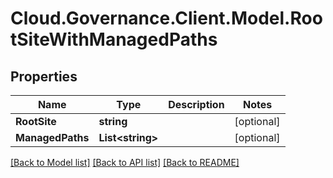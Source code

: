 # Cloud.Governance.Client.Model.RootSiteWithManagedPaths
## Properties

Name | Type | Description | Notes
------------ | ------------- | ------------- | -------------
**RootSite** | **string** |  | [optional] 
**ManagedPaths** | **List&lt;string&gt;** |  | [optional] 

[[Back to Model list]](../README.md#documentation-for-models) [[Back to API list]](../README.md#documentation-for-api-endpoints) [[Back to README]](../README.md)

